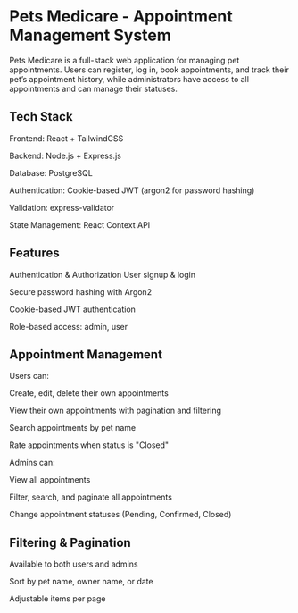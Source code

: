 # Pets Medicare - Appointment Management System
Pets Medicare is a full-stack web application for managing pet appointments. Users can register, log in, book appointments, and track their pet’s appointment history, while administrators have access to all appointments and can manage their statuses.

## Tech Stack
Frontend: React + TailwindCSS

Backend: Node.js + Express.js

Database: PostgreSQL 

Authentication: Cookie-based JWT (argon2 for password hashing)

Validation: express-validator

State Management: React Context API

## Features
Authentication & Authorization
User signup & login

Secure password hashing with Argon2

Cookie-based JWT authentication

Role-based access: admin, user

## Appointment Management
Users can:

Create, edit, delete their own appointments

View their own appointments with pagination and filtering

Search appointments by pet name

Rate appointments when status is "Closed"

Admins can:

View all appointments

Filter, search, and paginate all appointments

Change appointment statuses (Pending, Confirmed, Closed)

## Filtering & Pagination
Available to both users and admins

Sort by pet name, owner name, or date

Adjustable items per page

